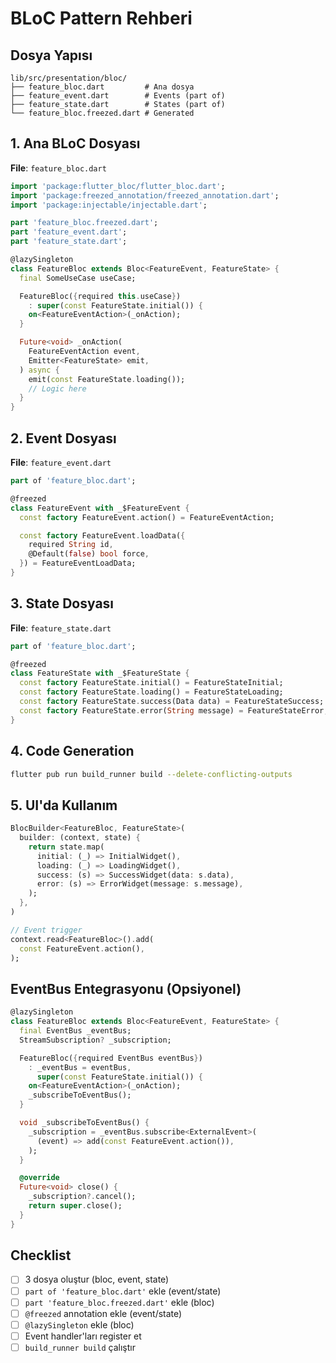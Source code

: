 # BLoC Pattern Rehberi

## Dosya Yapısı

```
lib/src/presentation/bloc/
├── feature_bloc.dart         # Ana dosya
├── feature_event.dart        # Events (part of)
├── feature_state.dart        # States (part of)
└── feature_bloc.freezed.dart # Generated
```

## 1. Ana BLoC Dosyası

**File**: `feature_bloc.dart`

```dart
import 'package:flutter_bloc/flutter_bloc.dart';
import 'package:freezed_annotation/freezed_annotation.dart';
import 'package:injectable/injectable.dart';

part 'feature_bloc.freezed.dart';
part 'feature_event.dart';
part 'feature_state.dart';

@lazySingleton
class FeatureBloc extends Bloc<FeatureEvent, FeatureState> {
  final SomeUseCase useCase;

  FeatureBloc({required this.useCase})
    : super(const FeatureState.initial()) {
    on<FeatureEventAction>(_onAction);
  }

  Future<void> _onAction(
    FeatureEventAction event,
    Emitter<FeatureState> emit,
  ) async {
    emit(const FeatureState.loading());
    // Logic here
  }
}
```

## 2. Event Dosyası

**File**: `feature_event.dart`

```dart
part of 'feature_bloc.dart';

@freezed
class FeatureEvent with _$FeatureEvent {
  const factory FeatureEvent.action() = FeatureEventAction;

  const factory FeatureEvent.loadData({
    required String id,
    @Default(false) bool force,
  }) = FeatureEventLoadData;
}
```

## 3. State Dosyası

**File**: `feature_state.dart`

```dart
part of 'feature_bloc.dart';

@freezed
class FeatureState with _$FeatureState {
  const factory FeatureState.initial() = FeatureStateInitial;
  const factory FeatureState.loading() = FeatureStateLoading;
  const factory FeatureState.success(Data data) = FeatureStateSuccess;
  const factory FeatureState.error(String message) = FeatureStateError;
}
```

## 4. Code Generation

```bash
flutter pub run build_runner build --delete-conflicting-outputs
```

## 5. UI'da Kullanım

```dart
BlocBuilder<FeatureBloc, FeatureState>(
  builder: (context, state) {
    return state.map(
      initial: (_) => InitialWidget(),
      loading: (_) => LoadingWidget(),
      success: (s) => SuccessWidget(data: s.data),
      error: (s) => ErrorWidget(message: s.message),
    );
  },
)

// Event trigger
context.read<FeatureBloc>().add(
  const FeatureEvent.action(),
);
```

## EventBus Entegrasyonu (Opsiyonel)

```dart
@lazySingleton
class FeatureBloc extends Bloc<FeatureEvent, FeatureState> {
  final EventBus _eventBus;
  StreamSubscription? _subscription;

  FeatureBloc({required EventBus eventBus})
    : _eventBus = eventBus,
      super(const FeatureState.initial()) {
    on<FeatureEventAction>(_onAction);
    _subscribeToEventBus();
  }

  void _subscribeToEventBus() {
    _subscription = _eventBus.subscribe<ExternalEvent>(
      (event) => add(const FeatureEvent.action()),
    );
  }

  @override
  Future<void> close() {
    _subscription?.cancel();
    return super.close();
  }
}
```

## Checklist

- [ ] 3 dosya oluştur (bloc, event, state)
- [ ] `part of 'feature_bloc.dart'` ekle (event/state)
- [ ] `part 'feature_bloc.freezed.dart'` ekle (bloc)
- [ ] `@freezed` annotation ekle (event/state)
- [ ] `@lazySingleton` ekle (bloc)
- [ ] Event handler'ları register et
- [ ] `build_runner build` çalıştır
